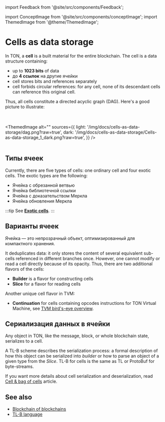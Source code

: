 import Feedback from '@site/src/components/Feedback';

import ConceptImage from '@site/src/components/conceptImage';
import ThemedImage from '@theme/ThemedImage';

# Cells as data storage

In TON, a **cell** is a built material for the entire blockchain. The cell is a data structure containing:

- up to **1023 bits** of data
- до **4 ссылок** на другие ячейки
- cell stores bits and references separately
- cell forbids circular references: for any cell, none of its descendant cells can reference this original cell.

Thus, all cells constitute a directed acyclic graph (DAG). Here's a good picture to illustrate:

<br></br>
<ThemedImage
alt=""
sources={{
light: '/img/docs/cells-as-data-storage/dag.png?raw=true',
dark: '/img/docs/cells-as-data-storage/Cells-as-data-storage_1_dark.png?raw=true',
}}
/> <br></br>

## Типы ячеек

Currently, there are five types of cells: one ordinary cell and four exotic cells.
The exotic types are the following:

- Ячейка с обрезанной ветвью
- Ячейка библиотечной ссылки
- Ячейка с доказательством Меркла
- Ячейка обновления Меркла

:::tip
See [**Exotic cells**](https://ton.org/tvm.pdf).
:::

## Варианты ячеек

Ячейка — это непрозрачный объект, оптимизированный для компактного хранения.

It deduplicates data: it only stores the content of several equivalent sub-cells referenced in different branches once. However, one cannot modify or read a cell directly because of its opacity. Thus, there are two additional flavors of the cells:

- **Builder** is a flavor for constructing cells
- **Slice** for a flavor for reading cells

Another unique cell flavor in TVM:

- **Continuation**  for cells containing opcodes instructions for TON Virtual Machine, see [TVM bird's-eye overview](/v3/documentation/tvm/tvm-overview).

## Сериализация данных в ячейки

Any object in TON, like the message, block, or whole blockchain state, serializes to a cell.

A TL-B scheme describes the serialization process: a formal description of how this object can be serialized into *builder* or how to parse an object of a given type from the *Slice*.
TL-B for cells is the same as TL or ProtoBuf for byte-streams.

If you want more details about cell serialization and deserialization, read [Cell & bag of cells](/v3/documentation/data-formats/tlb/cell-boc) article.

## See also

- [Blockchain of blockchains](docs/v3/concepts/dive-into-ton/ton-blockchain/blockchain-of-blockchains/)
- [TL-B language](/v3/documentation/data-formats/tlb/tl-b-language)

<Feedback />

